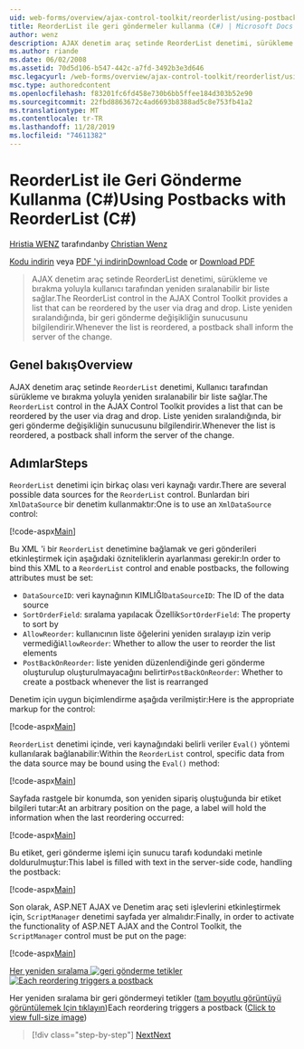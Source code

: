 ```yaml
---
uid: web-forms/overview/ajax-control-toolkit/reorderlist/using-postbacks-with-reorderlist-cs
title: ReorderList ile geri göndermeler kullanma (C#) | Microsoft Docs
author: wenz
description: AJAX denetim araç setinde ReorderList denetimi, sürükleme ve bırakma yoluyla kullanıcı tarafından yeniden sıralanabilir bir liste sağlar. Liste yeniden düzenlendiğinde bir Po...
ms.author: riande
ms.date: 06/02/2008
ms.assetid: 70d5d106-b547-442c-a7fd-3492b3e3d646
msc.legacyurl: /web-forms/overview/ajax-control-toolkit/reorderlist/using-postbacks-with-reorderlist-cs
msc.type: authoredcontent
ms.openlocfilehash: f83201fc6fd458e730b6bb5ffee184d303b52e90
ms.sourcegitcommit: 22fbd8863672c4ad6693b8388ad5c8e753fb41a2
ms.translationtype: MT
ms.contentlocale: tr-TR
ms.lasthandoff: 11/28/2019
ms.locfileid: "74611382"
---
```

# <a name="using-postbacks-with-reorderlist-c"></a><span data-ttu-id="a3313-104">ReorderList ile Geri Gönderme Kullanma (C#)</span><span class="sxs-lookup"><span data-stu-id="a3313-104">Using Postbacks with ReorderList (C#)</span></span>

<span data-ttu-id="a3313-105">[Hristia WENZ](https://github.com/wenz) tarafından</span><span class="sxs-lookup"><span data-stu-id="a3313-105">by [Christian Wenz](https://github.com/wenz)</span></span>

<span data-ttu-id="a3313-106">[Kodu indirin](https://download.microsoft.com/download/9/3/f/93f8daea-bebd-4821-833b-95205389c7d0/ReorderList4.cs.zip) veya [PDF 'yi indirin](https://download.microsoft.com/download/2/d/c/2dc10e34-6983-41d4-9c08-f78f5387d32b/reorderlist4CS.pdf)</span><span class="sxs-lookup"><span data-stu-id="a3313-106">[Download Code](https://download.microsoft.com/download/9/3/f/93f8daea-bebd-4821-833b-95205389c7d0/ReorderList4.cs.zip) or [Download PDF](https://download.microsoft.com/download/2/d/c/2dc10e34-6983-41d4-9c08-f78f5387d32b/reorderlist4CS.pdf)</span></span>

> <span data-ttu-id="a3313-107">AJAX denetim araç setinde ReorderList denetimi, sürükleme ve bırakma yoluyla kullanıcı tarafından yeniden sıralanabilir bir liste sağlar.</span><span class="sxs-lookup"><span data-stu-id="a3313-107">The ReorderList control in the AJAX Control Toolkit provides a list that can be reordered by the user via drag and drop.</span></span> <span data-ttu-id="a3313-108">Liste yeniden sıralandığında, bir geri gönderme değişikliğin sunucusunu bilgilendirir.</span><span class="sxs-lookup"><span data-stu-id="a3313-108">Whenever the list is reordered, a postback shall inform the server of the change.</span></span>

## <a name="overview"></a><span data-ttu-id="a3313-109">Genel bakış</span><span class="sxs-lookup"><span data-stu-id="a3313-109">Overview</span></span>

<span data-ttu-id="a3313-110">AJAX denetim araç setinde `ReorderList` denetimi, Kullanıcı tarafından sürükleme ve bırakma yoluyla yeniden sıralanabilir bir liste sağlar.</span><span class="sxs-lookup"><span data-stu-id="a3313-110">The `ReorderList` control in the AJAX Control Toolkit provides a list that can be reordered by the user via drag and drop.</span></span> <span data-ttu-id="a3313-111">Liste yeniden sıralandığında, bir geri gönderme değişikliğin sunucusunu bilgilendirir.</span><span class="sxs-lookup"><span data-stu-id="a3313-111">Whenever the list is reordered, a postback shall inform the server of the change.</span></span>

## <a name="steps"></a><span data-ttu-id="a3313-112">Adımlar</span><span class="sxs-lookup"><span data-stu-id="a3313-112">Steps</span></span>

<span data-ttu-id="a3313-113">`ReorderList` denetimi için birkaç olası veri kaynağı vardır.</span><span class="sxs-lookup"><span data-stu-id="a3313-113">There are several possible data sources for the `ReorderList` control.</span></span> <span data-ttu-id="a3313-114">Bunlardan biri `XmlDataSource` bir denetim kullanmaktır:</span><span class="sxs-lookup"><span data-stu-id="a3313-114">One is to use an `XmlDataSource` control:</span></span>

[!code-aspx[Main](using-postbacks-with-reorderlist-cs/samples/sample1.aspx)]

<span data-ttu-id="a3313-115">Bu XML 'i bir `ReorderList` denetimine bağlamak ve geri gönderileri etkinleştirmek için aşağıdaki özniteliklerin ayarlanması gerekir:</span><span class="sxs-lookup"><span data-stu-id="a3313-115">In order to bind this XML to a `ReorderList` control and enable postbacks, the following attributes must be set:</span></span>

- <span data-ttu-id="a3313-116">`DataSourceID`: veri kaynağının KIMLIĞI</span><span class="sxs-lookup"><span data-stu-id="a3313-116">`DataSourceID`: The ID of the data source</span></span>
- <span data-ttu-id="a3313-117">`SortOrderField`: sıralama yapılacak Özellik</span><span class="sxs-lookup"><span data-stu-id="a3313-117">`SortOrderField`: The property to sort by</span></span>
- <span data-ttu-id="a3313-118">`AllowReorder`: kullanıcının liste öğelerini yeniden sıralayıp izin verip vermediği</span><span class="sxs-lookup"><span data-stu-id="a3313-118">`AllowReorder`: Whether to allow the user to reorder the list elements</span></span>
- <span data-ttu-id="a3313-119">`PostBackOnReorder`: liste yeniden düzenlendiğinde geri gönderme oluşturulup oluşturulmayacağını belirtir</span><span class="sxs-lookup"><span data-stu-id="a3313-119">`PostBackOnReorder`: Whether to create a postback whenever the list is rearranged</span></span>

<span data-ttu-id="a3313-120">Denetim için uygun biçimlendirme aşağıda verilmiştir:</span><span class="sxs-lookup"><span data-stu-id="a3313-120">Here is the appropriate markup for the control:</span></span>

[!code-aspx[Main](using-postbacks-with-reorderlist-cs/samples/sample2.aspx)]

<span data-ttu-id="a3313-121">`ReorderList` denetimi içinde, veri kaynağındaki belirli veriler `Eval()` yöntemi kullanılarak bağlanabilir:</span><span class="sxs-lookup"><span data-stu-id="a3313-121">Within the `ReorderList` control, specific data from the data source may be bound using the `Eval()` method:</span></span>

[!code-aspx[Main](using-postbacks-with-reorderlist-cs/samples/sample3.aspx)]

<span data-ttu-id="a3313-122">Sayfada rastgele bir konumda, son yeniden sipariş oluştuğunda bir etiket bilgileri tutar:</span><span class="sxs-lookup"><span data-stu-id="a3313-122">At an arbitrary position on the page, a label will hold the information when the last reordering occurred:</span></span>

[!code-aspx[Main](using-postbacks-with-reorderlist-cs/samples/sample4.aspx)]

<span data-ttu-id="a3313-123">Bu etiket, geri gönderme işlemi için sunucu tarafı kodundaki metinle doldurulmuştur:</span><span class="sxs-lookup"><span data-stu-id="a3313-123">This label is filled with text in the server-side code, handling the postback:</span></span>

[!code-aspx[Main](using-postbacks-with-reorderlist-cs/samples/sample5.aspx)]

<span data-ttu-id="a3313-124">Son olarak, ASP.NET AJAX ve Denetim araç seti işlevlerini etkinleştirmek için, `ScriptManager` denetimi sayfada yer almalıdır:</span><span class="sxs-lookup"><span data-stu-id="a3313-124">Finally, in order to activate the functionality of ASP.NET AJAX and the Control Toolkit, the `ScriptManager` control must be put on the page:</span></span>

[!code-aspx[Main](using-postbacks-with-reorderlist-cs/samples/sample6.aspx)]

<span data-ttu-id="a3313-125">[Her yeniden sıralama ![geri gönderme tetikler](using-postbacks-with-reorderlist-cs/_static/image2.png)](using-postbacks-with-reorderlist-cs/_static/image1.png)</span><span class="sxs-lookup"><span data-stu-id="a3313-125">[![Each reordering triggers a postback](using-postbacks-with-reorderlist-cs/_static/image2.png)](using-postbacks-with-reorderlist-cs/_static/image1.png)</span></span>

<span data-ttu-id="a3313-126">Her yeniden sıralama bir geri göndermeyi tetikler ([tam boyutlu görüntüyü görüntülemek Için tıklayın](using-postbacks-with-reorderlist-cs/_static/image3.png))</span><span class="sxs-lookup"><span data-stu-id="a3313-126">Each reordering triggers a postback ([Click to view full-size image](using-postbacks-with-reorderlist-cs/_static/image3.png))</span></span>

> [!div class="step-by-step"]
> [<span data-ttu-id="a3313-127">Next</span><span class="sxs-lookup"><span data-stu-id="a3313-127">Next</span></span>](drag-and-drop-via-reorderlist-cs.md)
